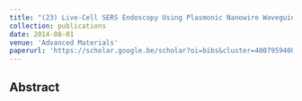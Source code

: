 ```yaml
---
title: "(23) Live‐Cell SERS Endoscopy Using Plasmonic Nanowire Waveguides"
collection: publications
date: 2014-08-01
venue: 'Advanced Materials'
paperurl: 'https://scholar.google.be/scholar?oi=bibs&cluster=4007959408368814304&btnI=1&hl=en'
---
```


<h2> Abstract </h2>
<p align= "justify">
